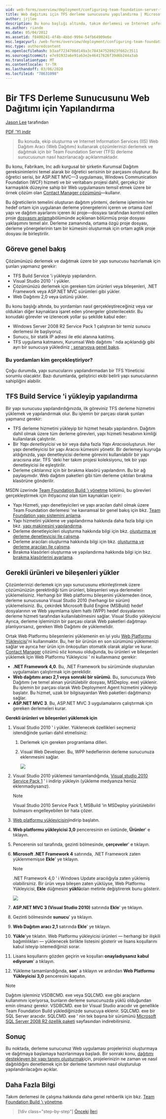 ```yaml
---
uid: web-forms/overview/deployment/configuring-team-foundation-server-for-web-deployment/configuring-a-tfs-build-server-for-web-deployment
title: Web dağıtımı için TFS derleme sunucusunu yapılandırma | Microsoft Docs
author: jrjlee
description: Bu konu başlığı altında, takım derlemesi ve Internet ınformat kullanarak çözümlerinizi derlemek ve dağıtmak için bir Team Foundation Server (TFS) derleme sunucusunun nasıl hazırlanacağı açıklanmaktadır...
ms.author: riande
ms.date: 05/04/2012
ms.assetid: f8400241-4f4b-4bbd-9994-54fb64909e6e
msc.legacyurl: /web-forms/overview/deployment/configuring-team-foundation-server-for-web-deployment/configuring-a-tfs-build-server-for-web-deployment
msc.type: authoredcontent
ms.openlocfilehash: b3aaf7234706d149a3c784347528923f662c3511
ms.sourcegitcommit: e7e91932a6e91a63e2e46417626f39d6b244a3ab
ms.translationtype: MT
ms.contentlocale: tr-TR
ms.lasthandoff: 03/06/2020
ms.locfileid: "78631098"
---
```

# <a name="configuring-a-tfs-build-server-for-web-deployment"></a>Bir TFS Derleme Sunucusunu Web Dağıtımı için Yapılandırma

[Jason Lee](https://github.com/jrjlee) tarafından

[PDF 'YI indir](https://msdnshared.blob.core.windows.net/media/MSDNBlogsFS/prod.evol.blogs.msdn.com/CommunityServer.Blogs.Components.WeblogFiles/00/00/00/63/56/8130.DeployingWebAppsInEnterpriseScenarios.pdf)

> Bu konuda, ekip oluşturma ve Internet Information Services (IIS) Web Dağıtım Aracı (Web Dağıtımı) kullanarak çözümlerinizi derlemek ve dağıtmak için bir Team Foundation Server (TFS) derleme sunucusunun nasıl hazırlanacağı açıklanmaktadır.

Bu konu, Fabrikam, Inc adlı kurgusal bir şirketin Kurumsal Dağıtım gereksinimlerini temel alarak bir öğretici serisinin bir parçasını oluşturur. Bu öğretici serisi, bir ASP.NET MVC&#x2014;3 uygulaması, Windows Communication Foundation (WCF) hizmeti ve bir veritabanı projesi dahil, gerçekçi bir karmaşıklık düzeyine sahip bir Web uygulamasını temsil etmek üzere bir örnek çözüm olan [Contact Manager çözümünü](../web-deployment-in-the-enterprise/the-contact-manager-solution.md)&#x2014;kullanır.

Bu öğreticilerin temelini oluşturan dağıtım yöntemi, derleme işleminin her hedef ortam için uygulanan derleme yönergelerini içeren ve ortama özel yapı ve dağıtım ayarlarını içeren iki proje&#x2014;dosyası tarafından kontrol edilen proje [dosyasını anlama](../web-deployment-in-the-enterprise/understanding-the-project-file.md)bölümünde açıklanan bölünmüş proje dosyası yaklaşımını temel alır. Derleme zamanında, ortama özgü proje dosyası, derleme yönergelerinin tam bir kümesini oluşturmak için ortam agtik proje dosyası ile birleştirilir.

## <a name="task-overview"></a>Göreve genel bakış

Çözümünüzü derlemek ve dağıtmak üzere bir yapı sunucusu hazırlamak için şunları yapmanız gerekir:

- TFS Build Service 'i yükleyip yapılandırın.
- Visual Studio 2010 ' i yükler.
- Çözümünüzü derlemek için gereken tüm ürünleri veya bileşenleri, .NET Framework veya ASP.NET MVC sürümleri gibi yükler.
- Web Dağıtımı 2,0 veya üstünü yükler.

Bu konu başlığı altında, bu yordamları nasıl gerçekleştireceğiniz veya var oldukları diğer kaynaklara işaret eden yönergeler gösterilecektir. Bu konudaki görevler ve izlenecek yollar şu şekilde kabul eder:

- Windows Server 2008 R2 Service Pack 1 çalıştıran bir temiz sunucu derlemesi ile başlıyoruz.
- Sunucu, bir statik IP adresi ile etki alanına katılmış.
- TFS uygulama katmanını, Kurumsal Web dağıtımı ' nda açıklandığı gibi ayrı bir sunucuya yüklediniz [: senaryoya genel bakış](../deploying-web-applications-in-enterprise-scenarios/enterprise-web-deployment-scenario-overview.md).

### <a name="who-performs-these-procedures"></a>Bu yordamları kim gerçekleştiriyor?

Çoğu durumda, yapı sunucularını yapılandırmadan bir TFS Yöneticisi sorumlu olacaktır. Bazı durumlarda, geliştirici ekibi belirli yapı sunucularının sahipliğini alabilir.

## <a name="install-and-configure-the-tfs-build-service"></a>TFS Build Service 'i yükleyip yapılandırma

Bir yapı sunucusu yapılandırdığınızda, ilk göreviniz TFS derleme hizmetini yüklemek ve yapılandırmak olur. Bu işlemin bir parçası olarak şunları yapmanız gerekir:

- TFS derleme hizmetini yükleyip bir hizmet hesabı yapılandırın. Dağıtım dahil olmak üzere tüm derleme görevleri, yapı hizmeti hesabının kimliği kullanılarak çalıştırılır.
- Bir *Yapı denetleyicisi* ve bir veya daha fazla *Yapı Aracısı*oluşturun. Her yapı denetleyicisi bir yapı Aracısı kümesini yönetir. Bir derlemeyi kuyruğa aldığınızda, yapı denetleyicisi derleme görevini kullanılabilir bir yapı aracısına atar. TFS 'deki her takım projesi koleksiyonu, tek bir yapı denetleyicisi ile eşleştirilir.
- Derleme çıktılarınız için bir bırakma klasörü yapılandırın. Bu bir ağ paylaşımıdır. Web dağıtım paketleri gibi tüm derleme çıktıları bırakma klasörüne gönderilir.

MSDN üzerinde [Team Foundation Build 'ı yönetme](https://msdn.microsoft.com/library/ms252495.aspx) bölümü, bu görevleri gerçekleştirmek için ihtiyacınız olan tüm kaynakları içerir:

- Yapı Hizmeti, yapı denetleyicileri ve yapı aracıları dahil olmak üzere Team Foundation derlemesi 'ne kavramsal bir genel bakış için bkz. [Team Foundation yapı sistemini anlama](https://msdn.microsoft.com/library/dd793166.aspx).
- Yapı hizmetini yükleme ve yapılandırma hakkında daha fazla bilgi için bkz. [yapı makinesini yapılandırma](https://msdn.microsoft.com/library/ms181712.aspx).
- Derleme denetleyicileri oluşturma hakkında bilgi için bkz. [oluşturma ve derleme denetleyicisi Ile çalışma](https://msdn.microsoft.com/library/ee330987.aspx).
- Derleme aracıları oluşturma hakkında bilgi için bkz. [oluşturma ve derleme aracıları Ile çalışma](https://msdn.microsoft.com/library/bb399135.aspx).
- Bırakma klasörleri oluşturma ve yapılandırma hakkında bilgi için bkz. [bırakma klasörlerini ayarlama](https://msdn.microsoft.com/library/bb778394.aspx).

## <a name="install-required-products-and-components"></a>Gerekli ürünleri ve bileşenleri yükler

Çözümlerinizi derlemek için yapı sunucusunu etkinleştirmek üzere çözümünüzün gerektirdiği tüm ürünleri, bileşenleri veya derlemeleri yüklemelisiniz. Herhangi bir Web platformu bileşenini yüklemeden önce, derleme sunucusuna Visual Studio 2010 (herhangi bir sürüm) yüklemelisiniz. Bu, çekirdek Microsoft Build Engine (MSBuild) hedef dosyalarının ve Web yayımlama işlem hattı (WPP) hedef dosyalarının derleme hizmeti tarafından kullanılabilmesini sağlar. Visual Studio yükleyicisi Ayrıca, derleme işleminizin bir parçası olarak Web paketleri dağıtmayı planlıyorsanız, gereken Web Dağıtımı de yüklemelidir.

Ortak Web Platformu bileşenlerini yüklemenin en iyi yolu [Web Platformu Yükleyicisi](https://go.microsoft.com/?linkid=9805118)'ni kullanmaktır. Bu, her bir ürünün en son sürümünü yüklemenizi sağlar ve ayrıca her ürün için önkoşulları otomatik olarak algılar ve kurar. [Contact Manager](../web-deployment-in-the-enterprise/the-contact-manager-solution.md) çözümü söz konusu olduğunda, bu ürünleri ve bileşenleri yüklemek Için Web Platformu Yükleyicisi ' ni kullanmanız gerekir:

- **.NET Framework 4,0**. Bu, .NET Framework bu sürümünde oluşturulan uygulamaları çalıştırmak için gereklidir.
- **Web dağıtımı aracı 2,1 veya sonraki bir sürümü**. Bu, sunucunuza Web Dağıtımı (ve temel alınan yürütülebilir dosyası, MSDeploy. exe) yüklenir. Bu işlemin bir parçası olarak Web Deployment Agent hizmetini yükleyip başlatır. Bu hizmet, uzak bir bilgisayardan Web paketleri dağıtmanızı sağlar.
- **ASP.NET MVC 3**. Bu, ASP.NET MVC 3 uygulamalarını çalıştırmak için gereken derlemeleri kurar.

**Gerekli ürünleri ve bileşenleri yüklemek için**

1. Visual Studio 2010 ' i yükler. Yüklenecek özellikleri seçmeniz istendiğinde şunları dahil etmelisiniz:

    1. Derlemek için gereken programlama dilleri.
    2. Visual Web Developer. Bu, WPP hedeflerinin derleme sunucunuza eklenmesini sağlar.

        ![](configuring-a-tfs-build-server-for-web-deployment/_static/image1.png)
2. Visual Studio 2010 yüklemesi tamamlandığında, [Visual studio 2010 Service Pack 1](https://go.microsoft.com/?linkid=9805133) ' i indirip yükleyin (yükleme medyanıza henüz eklenmadıysanız).

    > [!NOTE]
    > Visual Studio 2010 Service Pack 1, MSBuild 'in MSDeploy yürütülebiliri bulmasını engelleyebilen bir hata çözer.
3. [Web platformu yükleyicisini](https://go.microsoft.com/?linkid=9805118)indirip başlatın.
4. **Web platformu yükleyicisi 3,0** penceresinin en üstünde, **Ürünler**' e tıklayın.
5. Pencerenin sol tarafında, gezinti bölmesinde, **çerçeveler**' e tıklayın.
6. **Microsoft .NET Framework 4** satırında, .NET Framework zaten yüklenmemişse **Ekle**' ye tıklayın.

    > [!NOTE]
    > .NET Framework 4,0 ' i Windows Update aracılığıyla zaten yüklemiş olabilirsiniz. Bir ürün veya bileşen zaten yüklüyse, Web Platformu Yükleyicisi, **Ekle** düğmesini **yüklü**olan metinle değiştirerek bunu gösterir.

    ![](configuring-a-tfs-build-server-for-web-deployment/_static/image2.png)
7. **ASP.NET MVC 3 (Visual Studio 2010)** satırında **Ekle**' ye tıklayın.
8. Gezinti bölmesinde **sunucu**' ya tıklayın.
9. **Web Dağıtım aracı 2,1** satırında **Ekle**' ye tıklayın.
10. **Yükle**'ye tıklatın. Web Platformu yükleyicisi ürünleri &#x2014; herhangi bir ilişkili bağımlılıkları &#x2014; yüklenecek birlikte listesini gösterir ve lisans koşullarını kabul isteyip istemediğinizi sorar.
11. Lisans koşullarını gözden geçirin ve koşulları **onayladıysanız kabul ediyorum**' a tıklayın.
12. Yükleme tamamlandığında, **son**' a tıklayın ve ardından **Web Platformu Yükleyicisi 3,0** penceresini kapatın.

> [!NOTE]
> Dağıtım işleminiz VSDBCMD. exe veya SQLCMD. exe gibi araçların kullanımını içeriyorsa, bunların derleme sunucunuzda yüklü olduğundan emin olmanız gerekir. VSDBCMD. exe bir Visual Studio aracıdır ve genellikle Team Foundation Build yüklediğinizde sunucuya eklenir. SQLCMD. exe bir SQL Server aracıdır. SQLCMD. exe ' nin tek başına bir sürümünü [Microsoft SQL Server 2008 R2 özellik paketi](https://go.microsoft.com/?linkid=9805134) sayfasından indirebilirsiniz.

## <a name="conclusion"></a>Sonuç

Bu noktada, derleme sunucunuz Web uygulaması projelerinizi oluşturmaya ve dağıtmaya başlamaya hazırlanmaya başladı. Bir sonraki konu, [dağıtımı destekleyen bir yapı tanımı oluşturmak](creating-a-build-definition-that-supports-deployment.md)için, projelerinizin ne zaman ve nasıl dağıtıldığını denetlemek için bir derleme tanımının nasıl oluşturulup yapılandırılacağını açıklar.

## <a name="further-reading"></a>Daha Fazla Bilgi

Takım derlemesi ile çalışma hakkında daha genel rehberlik için bkz. [Team Foundation Build 'ı yönetme](https://msdn.microsoft.com/library/ms252495.aspx).

> [!div class="step-by-step"]
> [Önceki](adding-content-to-source-control.md)
> [İleri](creating-a-build-definition-that-supports-deployment.md)
